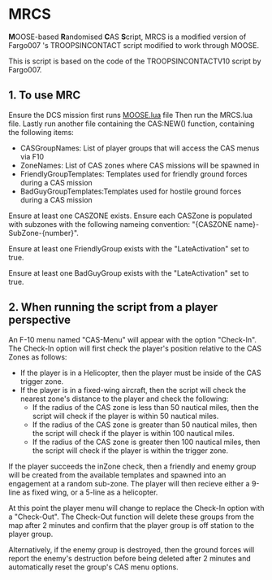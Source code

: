 # MRCS

**M**OOSE-based **R**andomised **C**AS **S**cript, MRCS is a modified version of Fargo007 's TROOPSINCONTACT script modified to work
through MOOSE.

This is script is based on the code of the TROOPSINCONTACTV10 script by Fargo007.

## 1. **To use MRC**

Ensure the DCS mission first runs [MOOSE.lua](https://github.com/FlightControl-Master/MOOSE/releases) file
Then run the MRCS.lua file.
Lastly run another file containing the CAS:NEW() function, containing the following items:
* CASGroupNames: List of player groups that will access the CAS menus via F10
* ZoneNames: List of CAS zones where CAS missions will be spawned in
* FriendlyGroupTemplates: Templates used for friendly ground forces during a CAS mission
* BadGuyGroupTemplates:Templates used for hostile ground forces during a CAS mission

Ensure at least one CASZONE exists.
Ensure each CASZone is populated with subzones with the following nameing convention: 
"{CASZONE name}-SubZone-{number}".

Ensure at least one FriendlyGroup exists with the "LateActivation" set to true.

Ensure at least one BadGuyGroup exists with the "LateActivation" set to true.

## 2. **When running the script from a player perspective**

An F-10 menu named "CAS-Menu" will appear with the option "Check-In".
The Check-In option will first check the player's position relative to the CAS Zones as follows:

* If the player is in a Helicopter, then the player must be inside of the CAS trigger zone.
* If the player is in a fixed-wing aircraft, then the script will check the nearest zone's
distance to the player and check the following:
  * If the radius of the CAS zone is less than 50 nautical miles, then the script will check if the player is within 50 nautical miles.
  * If the radius of the CAS zone is greater than 50 nautical miles, then the script will check if the player is within 100 nautical miles.
  * If the radius of the CAS zone is greater then 100 nautical miles, then the script will check if the player is within the trigger zone.

If the player succeeds the inZone check, then a friendly and enemy group will be created from the available templates and spawned into an engagement at a random sub-zone. The player will then recieve either a 9-line as fixed wing, or a 5-line as a helicopter.

At this point the player menu will change to replace the Check-In option with a "Check-Out".
The Check-Out function will delete these groups from the map after 2 minutes and confirm that the player group is off station to the player group.

Alternatively, if the enemy group is destroyed, then the ground forces will report the enemy's destruction before being deleted after 2 minutes and automatically reset the group's CAS menu options.

